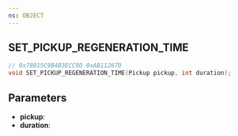 ```yaml
---
ns: OBJECT
---
```

## SET_PICKUP_REGENERATION_TIME

```c
// 0x78015C9B4B3ECC9D 0xAB11267D
void SET_PICKUP_REGENERATION_TIME(Pickup pickup, int duration);
```

## Parameters
* **pickup**: 
* **duration**: 

